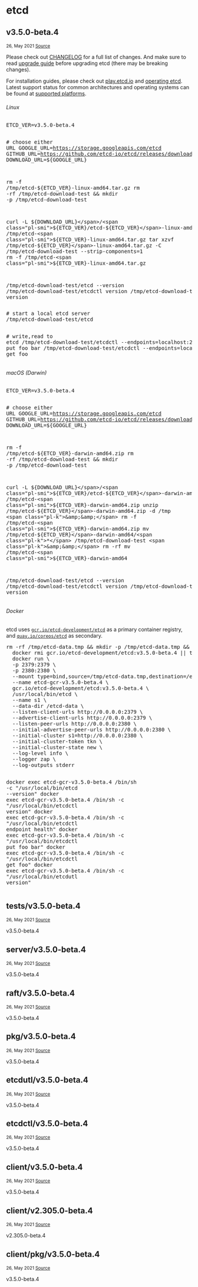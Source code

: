 # etcd

<div>
<demo-component app-code="etcd"/>
</div>


## v3.5.0-beta.4
<p style="font-size:12px;"> 26, May 2021 
<a href="https://github.com/etcd-io/etcd/releases/tag/v3.5.0-beta.4" target="_blank"> 
Source </a><OutboundLink /></p>
<p>Please check out <a href="https://github.com/etcd-io/etcd/blob/master/CHANGELOG-3.5.md">CHANGELOG</a> for a full list of changes. And make sure to read <a href="https://github.com/etcd-io/website/blob/main/content/en/docs/next/upgrades/upgrade_3_5.md">upgrade guide</a> before upgrading etcd (there may be breaking changes).</p>
<p>For installation guides, please check out <a href="http://play.etcd.io" rel="nofollow">play.etcd.io</a> and <a href="https://github.com/etcd-io/etcd/tree/master/Documentation#operating-etcd-clusters">operating etcd</a>. Latest support status for common architectures and operating systems can be found at <a href="https://github.com/etcd-io/website/blob/main/content/en/docs/next/op-guide/supported-platform.md">supported platforms</a>.</p>
<h6>Linux</h6>
<div class="highlight highlight-source-shell position-relative"><pre>ETCD_VER=v3.5.0-beta.4

<span class="pl-c"><span class="pl-c">#</span> choose either URL</span>
GOOGLE_URL=https://storage.googleapis.com/etcd
GITHUB_URL=https://github.com/etcd-io/etcd/releases/download
DOWNLOAD_URL=<span class="pl-smi">${GOOGLE_URL}</span>

rm -f /tmp/etcd-<span class="pl-smi">${ETCD_VER}</span>-linux-amd64.tar.gz
rm -rf /tmp/etcd-download-test <span class="pl-k">&amp;&amp;</span> mkdir -p /tmp/etcd-download-test

curl -L <span class="pl-smi">${DOWNLOAD_URL}</span>/<span class="pl-smi">${ETCD_VER}</span>/etcd-<span class="pl-smi">${ETCD_VER}</span>-linux-amd64.tar.gz -o /tmp/etcd-<span class="pl-smi">${ETCD_VER}</span>-linux-amd64.tar.gz
tar xzvf /tmp/etcd-<span class="pl-smi">${ETCD_VER}</span>-linux-amd64.tar.gz -C /tmp/etcd-download-test --strip-components=1
rm -f /tmp/etcd-<span class="pl-smi">${ETCD_VER}</span>-linux-amd64.tar.gz

/tmp/etcd-download-test/etcd --version
/tmp/etcd-download-test/etcdctl version
/tmp/etcd-download-test/etcdutl version</pre></div>
<div class="highlight highlight-source-shell position-relative"><pre><span class="pl-c"><span class="pl-c">#</span> start a local etcd server</span>
/tmp/etcd-download-test/etcd

<span class="pl-c"><span class="pl-c">#</span> write,read to etcd</span>
/tmp/etcd-download-test/etcdctl --endpoints=localhost:2379 put foo bar
/tmp/etcd-download-test/etcdctl --endpoints=localhost:2379 get foo</pre></div>
<h6>macOS (Darwin)</h6>
<div class="highlight highlight-source-shell position-relative"><pre>ETCD_VER=v3.5.0-beta.4

<span class="pl-c"><span class="pl-c">#</span> choose either URL</span>
GOOGLE_URL=https://storage.googleapis.com/etcd
GITHUB_URL=https://github.com/etcd-io/etcd/releases/download
DOWNLOAD_URL=<span class="pl-smi">${GOOGLE_URL}</span>

rm -f /tmp/etcd-<span class="pl-smi">${ETCD_VER}</span>-darwin-amd64.zip
rm -rf /tmp/etcd-download-test <span class="pl-k">&amp;&amp;</span> mkdir -p /tmp/etcd-download-test

curl -L <span class="pl-smi">${DOWNLOAD_URL}</span>/<span class="pl-smi">${ETCD_VER}</span>/etcd-<span class="pl-smi">${ETCD_VER}</span>-darwin-amd64.zip -o /tmp/etcd-<span class="pl-smi">${ETCD_VER}</span>-darwin-amd64.zip
unzip /tmp/etcd-<span class="pl-smi">${ETCD_VER}</span>-darwin-amd64.zip -d /tmp <span class="pl-k">&amp;&amp;</span> rm -f /tmp/etcd-<span class="pl-smi">${ETCD_VER}</span>-darwin-amd64.zip
mv /tmp/etcd-<span class="pl-smi">${ETCD_VER}</span>-darwin-amd64/<span class="pl-k">*</span> /tmp/etcd-download-test <span class="pl-k">&amp;&amp;</span> rm -rf mv /tmp/etcd-<span class="pl-smi">${ETCD_VER}</span>-darwin-amd64

/tmp/etcd-download-test/etcd --version
/tmp/etcd-download-test/etcdctl version
/tmp/etcd-download-test/etcdutl version</pre></div>
<h6>Docker</h6>
<p>etcd uses <a href="https://gcr.io/etcd-development/etcd" rel="nofollow"><code>gcr.io/etcd-development/etcd</code></a> as a primary container registry, and <a href="https://quay.io/coreos/etcd" rel="nofollow"><code>quay.io/coreos/etcd</code></a> as secondary.</p>
<div class="highlight highlight-source-shell position-relative"><pre>rm -rf /tmp/etcd-data.tmp <span class="pl-k">&amp;&amp;</span> mkdir -p /tmp/etcd-data.tmp <span class="pl-k">&amp;&amp;</span> \
  docker rmi gcr.io/etcd-development/etcd:v3.5.0-beta.4 <span class="pl-k">||</span> <span class="pl-c1">true</span> <span class="pl-k">&amp;&amp;</span> \
  docker run \
  -p 2379:2379 \
  -p 2380:2380 \
  --mount type=bind,source=/tmp/etcd-data.tmp,destination=/etcd-data \
  --name etcd-gcr-v3.5.0-beta.4 \
  gcr.io/etcd-development/etcd:v3.5.0-beta.4 \
  /usr/local/bin/etcd \
  --name s1 \
  --data-dir /etcd-data \
  --listen-client-urls http://0.0.0.0:2379 \
  --advertise-client-urls http://0.0.0.0:2379 \
  --listen-peer-urls http://0.0.0.0:2380 \
  --initial-advertise-peer-urls http://0.0.0.0:2380 \
  --initial-cluster s1=http://0.0.0.0:2380 \
  --initial-cluster-token tkn \
  --initial-cluster-state new \
  --log-level info \
  --logger zap \
  --log-outputs stderr

docker <span class="pl-c1">exec</span> etcd-gcr-v3.5.0-beta.4 /bin/sh -c <span class="pl-s"><span class="pl-pds">"</span>/usr/local/bin/etcd --version<span class="pl-pds">"</span></span>
docker <span class="pl-c1">exec</span> etcd-gcr-v3.5.0-beta.4 /bin/sh -c <span class="pl-s"><span class="pl-pds">"</span>/usr/local/bin/etcdctl version<span class="pl-pds">"</span></span>
docker <span class="pl-c1">exec</span> etcd-gcr-v3.5.0-beta.4 /bin/sh -c <span class="pl-s"><span class="pl-pds">"</span>/usr/local/bin/etcdctl endpoint health<span class="pl-pds">"</span></span>
docker <span class="pl-c1">exec</span> etcd-gcr-v3.5.0-beta.4 /bin/sh -c <span class="pl-s"><span class="pl-pds">"</span>/usr/local/bin/etcdctl put foo bar<span class="pl-pds">"</span></span>
docker <span class="pl-c1">exec</span> etcd-gcr-v3.5.0-beta.4 /bin/sh -c <span class="pl-s"><span class="pl-pds">"</span>/usr/local/bin/etcdctl get foo<span class="pl-pds">"</span></span>
docker <span class="pl-c1">exec</span> etcd-gcr-v3.5.0-beta.4 /bin/sh -c <span class="pl-s"><span class="pl-pds">"</span>/usr/local/bin/etcdutl version<span class="pl-pds">"</span></span></pre></div>

## tests/v3.5.0-beta.4
<p style="font-size:12px;"> 26, May 2021 
<a href="https://github.com/etcd-io/etcd/releases/tag/tests%2Fv3.5.0-beta.4" target="_blank"> 
Source </a><OutboundLink /></p>
<p>v3.5.0-beta.4</p>

## server/v3.5.0-beta.4
<p style="font-size:12px;"> 26, May 2021 
<a href="https://github.com/etcd-io/etcd/releases/tag/server%2Fv3.5.0-beta.4" target="_blank"> 
Source </a><OutboundLink /></p>
<p>v3.5.0-beta.4</p>

## raft/v3.5.0-beta.4
<p style="font-size:12px;"> 26, May 2021 
<a href="https://github.com/etcd-io/etcd/releases/tag/raft%2Fv3.5.0-beta.4" target="_blank"> 
Source </a><OutboundLink /></p>
<p>v3.5.0-beta.4</p>

## pkg/v3.5.0-beta.4
<p style="font-size:12px;"> 26, May 2021 
<a href="https://github.com/etcd-io/etcd/releases/tag/pkg%2Fv3.5.0-beta.4" target="_blank"> 
Source </a><OutboundLink /></p>
<p>v3.5.0-beta.4</p>

## etcdutl/v3.5.0-beta.4
<p style="font-size:12px;"> 26, May 2021 
<a href="https://github.com/etcd-io/etcd/releases/tag/etcdutl%2Fv3.5.0-beta.4" target="_blank"> 
Source </a><OutboundLink /></p>
<p>v3.5.0-beta.4</p>

## etcdctl/v3.5.0-beta.4
<p style="font-size:12px;"> 26, May 2021 
<a href="https://github.com/etcd-io/etcd/releases/tag/etcdctl%2Fv3.5.0-beta.4" target="_blank"> 
Source </a><OutboundLink /></p>
<p>v3.5.0-beta.4</p>

## client/v3.5.0-beta.4
<p style="font-size:12px;"> 26, May 2021 
<a href="https://github.com/etcd-io/etcd/releases/tag/client%2Fv3.5.0-beta.4" target="_blank"> 
Source </a><OutboundLink /></p>
<p>v3.5.0-beta.4</p>

## client/v2.305.0-beta.4
<p style="font-size:12px;"> 26, May 2021 
<a href="https://github.com/etcd-io/etcd/releases/tag/client%2Fv2.305.0-beta.4" target="_blank"> 
Source </a><OutboundLink /></p>
<p>v2.305.0-beta.4</p>

## client/pkg/v3.5.0-beta.4
<p style="font-size:12px;"> 26, May 2021 
<a href="https://github.com/etcd-io/etcd/releases/tag/client%2Fpkg%2Fv3.5.0-beta.4" target="_blank"> 
Source </a><OutboundLink /></p>
<p>v3.5.0-beta.4</p>
